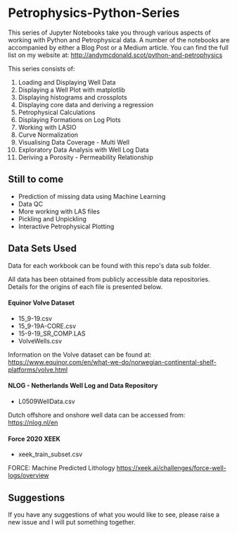 # Petrophysics-Python-Series
This series of Jupyter Notebooks take you through various aspects of working with Python and Petrophysical data.
A number of the notebooks are accompanied by either a Blog Post or a Medium article. You can find the full list on my website at:
http://andymcdonald.scot/python-and-petrophysics

This series consists of:

1. Loading and Displaying Well Data  
2. Displaying a Well Plot with matplotlib  
3. Displaying histograms and crossplots  
4. Displaying core data and deriving a regression  
5. Petrophysical Calculations  
6. Displaying Formations on Log Plots  
7. Working with LASIO
8. Curve Normalization
9. Visualising Data Coverage - Multi Well
10. Exploratory Data Analysis with Well Log Data
11. Deriving a Porosity - Permeability Relationship

## Still to come

- Prediction of missing data using Machine Learning
- Data QC 
- More working with LAS files
- Pickling and Unpickling
- Interactive Petrophysical Plotting

## Data Sets Used

Data for each workbook can be found with this repo's data sub folder.

All data has been obtained from publicly accessible data repositories. Details for the origins of each file is presented below.

#### Equinor Volve Dataset
- 15_9-19.csv
- 15_9-19A-CORE.csv
- 15-9-19_SR_COMP.LAS 
- VolveWells.csv

Information on the Volve dataset can be found at:
https://www.equinor.com/en/what-we-do/norwegian-continental-shelf-platforms/volve.html

#### NLOG - Netherlands Well Log and Data Repository
- L0509WellData.csv

Dutch offshore and onshore well data can be accessed from:
https://nlog.nl/en

#### Force 2020 XEEK
- xeek_train_subset.csv

FORCE: Machine Predicted Lithology
https://xeek.ai/challenges/force-well-logs/overview

## Suggestions
If you have any suggestions of what you would like to see, please raise a new issue and I will put something together.
